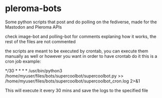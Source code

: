 # pleroma-bots
Some python scripts that post and do polling on the fediverse, made for the Mastodon and Pleroma APIs

check image-bot and polling-bot for comments explaning how it works, the rest of the files are not commented

the scripts are meant to be executed by crontab, you can execute them manually as well or however you want
in order to have crontab do it this is a cron job example:

*/30 * * * * /usr/bin/python3 /home/myuser/files/bots/supercoolbot/supercoolbot.py >> /home/myuser/files/bots/supercoolbot/supercoolbot_cron.log 2>&1

This will execute it every 30 mins and save the logs to the specified file
